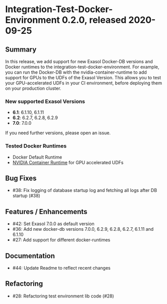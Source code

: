 # Integration-Test-Docker-Environment 0.2.0, released 2020-09-25

## Summary

In this release, we add support for new Exasol Docker-DB versions and Docker runtimes to the integration-test-docker-environment. For example, you can run the Docker-DB with the nvidia-container-runtime to add support for GPUs to the UDFs of the Exasol Version. This allows you to test your GPU-accelerated UDFs in your CI environment, before deploying them on your production cluster.

### New supported Exasol Versions

* **6.1**: 6.1.10, 6.1.11
* **6.2**: 6.2.7, 6.2.8, 6.2.9
* **7.0**: 7.0.0

If you need further versions, please open an issue.

### Tested Docker Runtimes

- Docker Default Runtime
- [NVIDIA Container Runtime](https://github.com/NVIDIA/nvidia-container-runtime) for GPU accelerated UDFs

## Bug Fixes

* #38: Fix logging of database startup log and fetching all logs after DB startup (#38) 
 
## Features / Enhancements
 
* #42: Set Exasol 7.0.0 as default version
* #36: Add new docker-db versions 7.0.0, 6.2.9, 6.2.8, 6.2.7, 6.1.11 and 6.1.10
* #27: Add support for different docker-runtimes
 
## Documentation
 
* #44: Update Readme to reflect recent changes 
 
## Refactoring
 
* #28: Refactoring test environment lib code (#28) 
